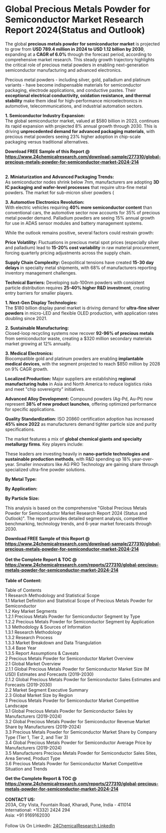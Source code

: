 <h1>Global Precious Metals Powder for Semiconductor Market Research Report 2024(Status and Outlook)</h1><p>The global <strong>precious metals powder for semiconductor market</strong> is projected to grow from <strong>USD 789.4 million in 2024 to USD 1.12 billion by 2030</strong>, expanding at a <strong>CAGR of 6.0%</strong> through the forecast period, according to comprehensive market research. This steady growth trajectory highlights the critical role of precious metal powders in enabling next-generation semiconductor manufacturing and advanced electronics.</p><p>Precious metal powders - including silver, gold, palladium and platinum variants - have become indispensable materials for semiconductor packaging, electrode applications, and conductive pastes. Their <strong>exceptional electrical conductivity, oxidation resistance, and thermal stability</strong> make them ideal for high-performance microelectronics in automotive, telecommunications, and industrial automation sectors.</p><p><strong>1. Semiconductor Industry Expansion:</strong><br>
The global semiconductor market, valued at $580 billion in 2023, continues its rapid expansion with projected 8% annual growth through 2030. This is driving <strong>unprecedented demand for advanced packaging materials</strong>, with precious metal powders seeing 23% higher adoption in chip-scale packaging versus traditional alternatives.</p><div><b>Download FREE Sample of this Report @ 
            <a href="https://www.24chemicalresearch.com/download-sample/277310/global-precious-metals-powder-for-semiconductor-market-2024-214">
            https://www.24chemicalresearch.com/download-sample/277310/global-precious-metals-powder-for-semiconductor-market-2024-214</a></b></div><br><p><strong>2. Miniaturization and Advanced Packaging Trends:</strong><br>
As semiconductor nodes shrink below 7nm, manufacturers are adopting <strong>3D IC packaging and wafer-level processes</strong> that require ultra-fine metal powders. The market for sub-micron silver powders (

</p><p><strong>3. Automotive Electronics Revolution:</strong><br>
With electric vehicles requiring <strong>40% more semiconductor content</strong> than conventional cars, the automotive sector now accounts for 35% of precious metal powder demand. Palladium powders are seeing 15% annual growth for use in ADAS sensor modules and battery management systems.</p><p>While the outlook remains positive, several factors could restrain growth:</p><p><strong>Price Volatility:</strong> Fluctuations in precious metal spot prices (especially silver and palladium) lead to <strong>15-20% cost variability</strong> in raw material procurement, forcing quarterly pricing adjustments across the supply chain.</p><p><strong>Supply Chain Complexity:</strong> Geopolitical tensions have created <strong>15-30 day delays</strong> in specialty metal shipments, with 68% of manufacturers reporting inventory management challenges.</p><p><strong>Technical Barriers:</strong> Developing sub-100nm powders with consistent particle distribution requires <strong>25-40% higher R&amp;D investment</strong>, creating entry barriers for smaller players.</p><p><strong>1. Next-Gen Display Technologies:</strong><br>
The $180 billion display panel market is driving demand for <strong>ultra-fine silver powders</strong> in micro-LED and flexible OLED production, with application rates doubling since 2021.</p><p><strong>2. Sustainable Manufacturing:</strong><br>
Closed-loop recycling systems now recover <strong>92-96% of precious metals</strong> from semiconductor waste, creating a $320 million secondary materials market growing at 12% annually.</p><p><strong>3. Medical Electronics:</strong><br>
Biocompatible gold and platinum powders are enabling <strong>implantable medical devices</strong>, with the segment projected to reach $850 million by 2028 on 9% CAGR growth.</p><p><strong>Localized Production:</strong> Major suppliers are establishing <strong>regional manufacturing hubs</strong> in Asia and North America to reduce logistics risks and meet "chip sovereignty" initiatives.</p><p><strong>Advanced Alloy Development:</strong> Compound powders (Ag-Pd, Au-Pt) now represent <strong>38% of new product launches</strong>, offering optimized performance for specific applications.</p><p><strong>Quality Standardization:</strong> ISO 20860 certification adoption has increased <strong>45% since 2022</strong> as manufacturers demand tighter particle size and purity specifications.</p><p>The market features a mix of <strong>global chemical giants and specialty metallurgy firms</strong>. Key players include:</p><p>These leaders are investing heavily in <strong>nano-particle technologies and sustainable production methods</strong>, with R&amp;D spending up 18% year-over-year. Smaller innovators like AG PRO Technology are gaining share through specialized ultra-fine powder solutions.</p><p><strong>By Metal Type:</strong></p><p><strong>By Application:</strong></p><p><strong>By Particle Size:</strong></p><p>This analysis is based on the comprehensive "Global Precious Metals Powder for Semiconductor Market Research Report 2024 (Status and Outlook)". The report provides detailed segment analysis, competitive benchmarking, technology trends, and 6-year market forecasts through 2030.</p><div><b>Download FREE Sample of this Report @ 
            <a href="https://www.24chemicalresearch.com/download-sample/277310/global-precious-metals-powder-for-semiconductor-market-2024-214">
            https://www.24chemicalresearch.com/download-sample/277310/global-precious-metals-powder-for-semiconductor-market-2024-214</a></b></div><br><div><b>Get the Complete Report & TOC @ 
            <a href="https://www.24chemicalresearch.com/reports/277310/global-precious-metals-powder-for-semiconductor-market-2024-214">
            https://www.24chemicalresearch.com/reports/277310/global-precious-metals-powder-for-semiconductor-market-2024-214</a></b></div><br>
            <b>Table of Content:</b><p>Table of Contents<br />
1 Research Methodology and Statistical Scope<br />
1.1 Market Definition and Statistical Scope of Precious Metals Powder for Semiconductor<br />
1.2 Key Market Segments<br />
1.2.1 Precious Metals Powder for Semiconductor Segment by Type<br />
1.2.2 Precious Metals Powder for Semiconductor Segment by Application<br />
1.3 Methodology & Sources of Information<br />
1.3.1 Research Methodology<br />
1.3.2 Research Process<br />
1.3.3 Market Breakdown and Data Triangulation<br />
1.3.4 Base Year<br />
1.3.5 Report Assumptions & Caveats<br />
2 Precious Metals Powder for Semiconductor Market Overview<br />
2.1 Global Market Overview<br />
2.1.1 Global Precious Metals Powder for Semiconductor Market Size (M USD) Estimates and Forecasts (2019-2030)<br />
2.1.2 Global Precious Metals Powder for Semiconductor Sales Estimates and Forecasts (2019-2030)<br />
2.2 Market Segment Executive Summary<br />
2.3 Global Market Size by Region<br />
3 Precious Metals Powder for Semiconductor Market Competitive Landscape<br />
3.1 Global Precious Metals Powder for Semiconductor Sales by Manufacturers (2019-2024)<br />
3.2 Global Precious Metals Powder for Semiconductor Revenue Market Share by Manufacturers (2019-2024)<br />
3.3 Precious Metals Powder for Semiconductor Market Share by Company Type (Tier 1, Tier 2, and Tier 3)<br />
3.4 Global Precious Metals Powder for Semiconductor Average Price by Manufacturers (2019-2024)<br />
3.5 Manufacturers Precious Metals Powder for Semiconductor Sales Sites, Area Served, Product Type<br />
3.6 Precious Metals Powder for Semiconductor Market Competitive Situation and Trends<br />
</p><div><b>Get the Complete Report & TOC @ 
            <a href="https://www.24chemicalresearch.com/reports/277310/global-precious-metals-powder-for-semiconductor-market-2024-214">
            https://www.24chemicalresearch.com/reports/277310/global-precious-metals-powder-for-semiconductor-market-2024-214</a></b></div><br><b>CONTACT US:</b><br>
            203A, City Vista, Fountain Road, Kharadi, Pune, India - 411014<br>
            International: +1(332) 2424 294<br>
            Asia: +91 9169162030 <br><br>
            Follow Us On LinkedIn: <a href="https://www.linkedin.com/company/24chemicalresearch/">24ChemicalResearch LinkedIn</a>